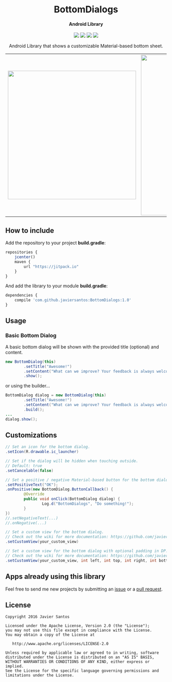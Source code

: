 <h1 align="center">BottomDialogs</h1>
<h4 align="center">Android Library</h4>

<p align="center">
  <a target="_blank" href="https://android-arsenal.com/api?level=11"><img src="https://img.shields.io/badge/API-11%2B-orange.svg"></a>
  <a target="_blank" href="https://travis-ci.org/javiersantos/BottomDialogs"><img src="https://travis-ci.org/javiersantos/BottomDialogs.svg?branch=master"></a>
  <a target="_blank" href="https://www.paypal.me/javiersantos" title="Donate using PayPal"><img src="https://img.shields.io/badge/paypal-donate-yellow.svg" /></a>
  <a target="_blank" href="http://patreon.com/javiersantos" title="Donate using Patreon"><img src="https://img.shields.io/badge/patreon-donate-yellow.svg" /></a>
</p>

<p align="center">Android Library that shows a customizable Material-based bottom sheet.</p>

<table align="center">
    <tr>
        <td>
            <img src="https://raw.githubusercontent.com/javiersantos/BottomDialogs/master/Screenshots/gif-1.gif" height="400" />
        </td>
        <td>
            <img src="https://raw.githubusercontent.com/javiersantos/BottomDialogs/master/Screenshots/gif-2.gif" width="500" />
        </td>
    </tr>
</table>

## How to include
Add the repository to your project **build.gradle**:

```Javascript
repositories {
    jcenter()
    maven {
        url "https://jitpack.io"
    }
}
```

And add the library to your module **build.gradle**:

```Javascript
dependencies {
    compile 'com.github.javiersantos:BottomDialogs:1.0'
}
```

## Usage
### Basic Bottom Dialog
A basic bottom dialog will be shown with the provided title (optional) and content.

```Java
new BottomDialog(this)
        .setTitle("Awesome!")
        .setContent("What can we improve? Your feedback is always welcome.")
        .show();
```
or using the builder...

```Java
BottomDialog dialog = new BottomDialog(this)
        .setTitle("Awesome!")
        .setContent("What can we improve? Your feedback is always welcome.")
        .build();
...
dialog.show();
```


## Customizations

```Java
// Set an icon for the bottom dialog.
.setIcon(R.drawable.ic_launcher)
```
```Java
// Set if the dialog will be hidden when touching outside.
// Default: true
.setCancelable(false)
```
```Java
// Set a positive / negative Material-based button for the bottom dialog.
.setPositiveText("OK");
.onPositive(new BottomDialog.ButtonCallback() {
        @Override
        public void onClick(BottomDialog dialog) {
                Log.d("BottomDialogs", "Do something!");
        }
})
//.setNegativeText(...)
//.onNegative(...)
```
```Java
// Set a custom view for the bottom dialog.
// Check out the wiki for more documentation: https://github.com/javiersantos/BottomDialogs/wiki/Adding-a-custom-view
.setCustomView(your_custom_view)

// Set a custom view for the bottom dialog with optional padding in DP.
// Check out the wiki for more documentation: https://github.com/javiersantos/BottomDialogs/wiki/Adding-a-custom-view
.setCustomView(your_custom_view, int left, int top, int right, int bottom)
```

## Apps already using this library
Feel free to send me new projects by submitting an [issue](https://github.com/javiersantos/BottomDialogs/issues) or a [pull request](https://github.com/javiersantos/BottomDialogs/pulls).

## License
	Copyright 2016 Javier Santos

	Licensed under the Apache License, Version 2.0 (the "License");
	you may not use this file except in compliance with the License.
	You may obtain a copy of the License at

	   http://www.apache.org/licenses/LICENSE-2.0

	Unless required by applicable law or agreed to in writing, software
	distributed under the License is distributed on an "AS IS" BASIS,
	WITHOUT WARRANTIES OR CONDITIONS OF ANY KIND, either express or implied.
	See the License for the specific language governing permissions and
	limitations under the License.
